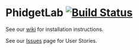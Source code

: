 # PhidgetLab [![Build Status](https://travis-ci.org/hpi-swa-teaching/PhidgetLab.svg?branch=master)](https://travis-ci.org/hpi-swa-teaching/PhidgetLab)

See our [wiki](https://github.com/hpi-swa-teaching/PhidgetLab/wiki) for installation instructions.

See our [Issues](https://github.com/hpi-swa-teaching/PhidgetLab/issues) page for User Stories.
